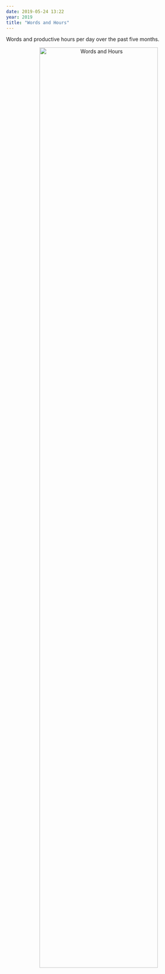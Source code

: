 ```yaml
---
date: 2019-05-24 13:22
year: 2019
title: "Words and Hours"
---
```


Words and productive hours per day over the past five months.

<div align="center">
<img src="{{'/files/2019/05/words-hours.svg' | relative_url}}" width="80%" alt="Words and Hours"/>
</div>

